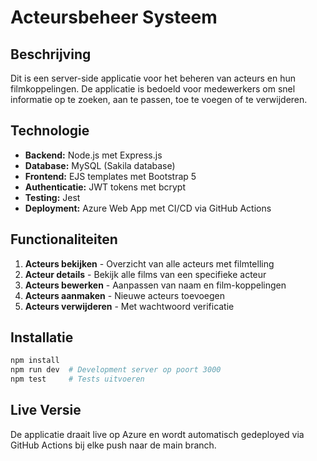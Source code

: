 # Acteursbeheer Systeem

## Beschrijving
Dit is een server-side applicatie voor het beheren van acteurs en hun filmkoppelingen. De applicatie is bedoeld voor medewerkers om snel informatie op te zoeken, aan te passen, toe te voegen of te verwijderen.

## Technologie
- **Backend:** Node.js met Express.js
- **Database:** MySQL (Sakila database)
- **Frontend:** EJS templates met Bootstrap 5
- **Authenticatie:** JWT tokens met bcrypt
- **Testing:** Jest
- **Deployment:** Azure Web App met CI/CD via GitHub Actions

## Functionaliteiten
1. **Acteurs bekijken** - Overzicht van alle acteurs met filmtelling
2. **Acteur details** - Bekijk alle films van een specifieke acteur
3. **Acteurs bewerken** - Aanpassen van naam en film-koppelingen
4. **Acteurs aanmaken** - Nieuwe acteurs toevoegen
5. **Acteurs verwijderen** - Met wachtwoord verificatie

## Installatie
```bash
npm install
npm run dev  # Development server op poort 3000
npm test     # Tests uitvoeren
```

## Live Versie
De applicatie draait live op Azure en wordt automatisch gedeployed via GitHub Actions bij elke push naar de main branch.